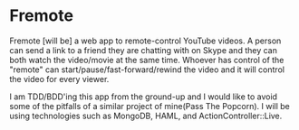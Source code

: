 Fremote
==============

Fremote [will be] a web app to remote-control YouTube videos.  A person can send a link to a friend they are chatting with on Skype and they can both watch the video/movie at the same time.  Whoever has control of the "remote" can start/pause/fast-forward/rewind the video and it will control the video for every viewer.

I am TDD/BDD'ing this app from the ground-up and I would like to avoid some of the pitfalls of a similar project of mine(Pass The Popcorn).  I will be using technologies such as MongoDB, HAML, and ActionController::Live.